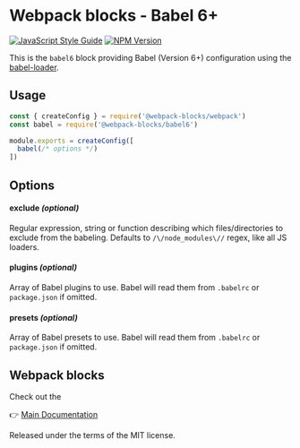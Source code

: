 # Webpack blocks - Babel 6+

[![JavaScript Style Guide](https://img.shields.io/badge/code%20style-standard-brightgreen.svg)](http://standardjs.com/)
[![NPM Version](https://img.shields.io/npm/v/@webpack-blocks/babel6.svg)](https://www.npmjs.com/package/@webpack-blocks/babel6)

This is the `babel6` block providing Babel (Version 6+) configuration using the [babel-loader](https://github.com/babel/babel-loader).


## Usage

```js
const { createConfig } = require('@webpack-blocks/webpack')
const babel = require('@webpack-blocks/babel6')

module.exports = createConfig([
  babel(/* options */)
])
```


## Options

#### exclude *(optional)*
Regular expression, string or function describing which files/directories to exclude from the babeling. Defaults to `/\/node_modules\//` regex, like all JS loaders.

#### plugins *(optional)*
Array of Babel plugins to use. Babel will read them from `.babelrc` or `package.json` if omitted.

#### presets *(optional)*
Array of Babel presets to use. Babel will read them from `.babelrc` or `package.json` if omitted.


## Webpack blocks

Check out the

👉 [Main Documentation](https://github.com/andywer/webpack-blocks)

Released under the terms of the MIT license.
